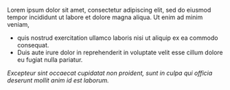 Lorem ipsum dolor sit amet, consectetur adipiscing elit, sed do eiusmod tempor incididunt ut labore et dolore magna aliqua. Ut enim ad minim veniam, 

- quis nostrud exercitation ullamco laboris nisi ut aliquip ex ea commodo consequat. 
- Duis aute irure dolor in reprehenderit in voluptate velit esse cillum dolore eu fugiat nulla pariatur. 

*Excepteur sint occaecat cupidatat non proident, sunt in culpa qui officia deserunt mollit anim id est laborum.*
